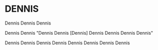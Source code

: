 # DENNIS

Dennis Dennis Dennis

Dennis Dennis "Dennis Dennis [Dennis] Dennis Dennis Dennis Dennis"

Dennis Dennis Dennis Dennis Dennis Dennis Dennis Dennis
